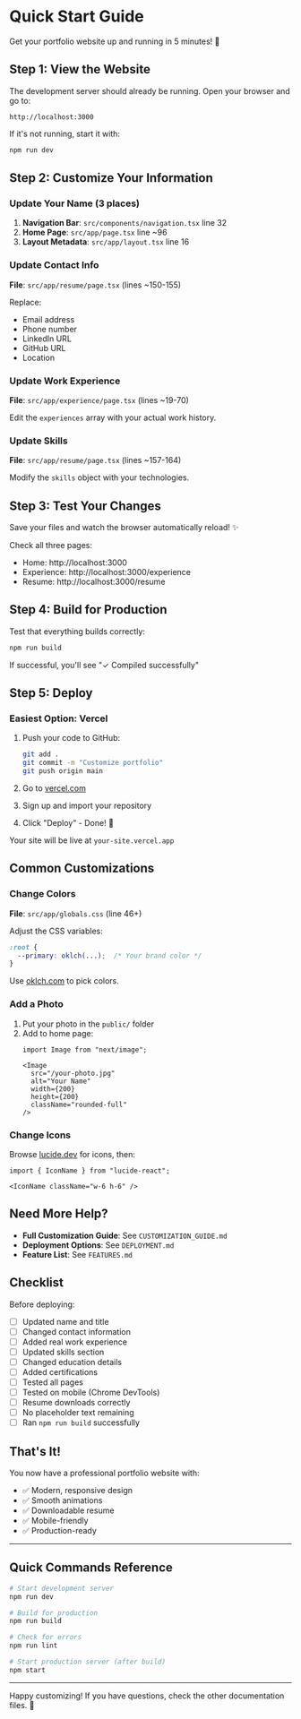 # Quick Start Guide

Get your portfolio website up and running in 5 minutes! 🚀

## Step 1: View the Website

The development server should already be running. Open your browser and go to:

```
http://localhost:3000
```

If it's not running, start it with:
```bash
npm run dev
```

## Step 2: Customize Your Information

### Update Your Name (3 places)

1. **Navigation Bar**: `src/components/navigation.tsx` line 32
2. **Home Page**: `src/app/page.tsx` line ~96
3. **Layout Metadata**: `src/app/layout.tsx` line 16

### Update Contact Info

**File**: `src/app/resume/page.tsx` (lines ~150-155)

Replace:
- Email address
- Phone number
- LinkedIn URL
- GitHub URL
- Location

### Update Work Experience

**File**: `src/app/experience/page.tsx` (lines ~19-70)

Edit the `experiences` array with your actual work history.

### Update Skills

**File**: `src/app/resume/page.tsx` (lines ~157-164)

Modify the `skills` object with your technologies.

## Step 3: Test Your Changes

Save your files and watch the browser automatically reload! ✨

Check all three pages:
- Home: http://localhost:3000
- Experience: http://localhost:3000/experience
- Resume: http://localhost:3000/resume

## Step 4: Build for Production

Test that everything builds correctly:

```bash
npm run build
```

If successful, you'll see "✓ Compiled successfully"

## Step 5: Deploy

### Easiest Option: Vercel

1. Push your code to GitHub:
   ```bash
   git add .
   git commit -m "Customize portfolio"
   git push origin main
   ```

2. Go to [vercel.com](https://vercel.com)

3. Sign up and import your repository

4. Click "Deploy" - Done! 🎉

Your site will be live at `your-site.vercel.app`

## Common Customizations

### Change Colors

**File**: `src/app/globals.css` (line 46+)

Adjust the CSS variables:
```css
:root {
  --primary: oklch(...);  /* Your brand color */
}
```

Use [oklch.com](https://oklch.com) to pick colors.

### Add a Photo

1. Put your photo in the `public/` folder
2. Add to home page:
   ```tsx
   import Image from "next/image";
   
   <Image
     src="/your-photo.jpg"
     alt="Your Name"
     width={200}
     height={200}
     className="rounded-full"
   />
   ```

### Change Icons

Browse [lucide.dev](https://lucide.dev) for icons, then:

```tsx
import { IconName } from "lucide-react";

<IconName className="w-6 h-6" />
```

## Need More Help?

- **Full Customization Guide**: See `CUSTOMIZATION_GUIDE.md`
- **Deployment Options**: See `DEPLOYMENT.md`
- **Feature List**: See `FEATURES.md`

## Checklist

Before deploying:
- [ ] Updated name and title
- [ ] Changed contact information
- [ ] Added real work experience
- [ ] Updated skills section
- [ ] Changed education details
- [ ] Added certifications
- [ ] Tested all pages
- [ ] Tested on mobile (Chrome DevTools)
- [ ] Resume downloads correctly
- [ ] No placeholder text remaining
- [ ] Ran `npm run build` successfully

## That's It!

You now have a professional portfolio website with:
- ✅ Modern, responsive design
- ✅ Smooth animations
- ✅ Downloadable resume
- ✅ Mobile-friendly
- ✅ Production-ready

---

## Quick Commands Reference

```bash
# Start development server
npm run dev

# Build for production
npm run build

# Check for errors
npm run lint

# Start production server (after build)
npm start
```

---

Happy customizing! If you have questions, check the other documentation files. 🎉

